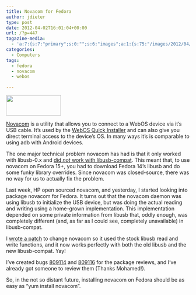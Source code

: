 ```yaml
---
title: Novacom for Fedora
author: jdieter
type: post
date: 2012-04-02T16:01:04+00:00
url: /?p=447
tagazine-media:
  - 'a:7:{s:7:"primary";s:0:"";s:6:"images";a:1:{s:75:"/images/2012/04/webos-logo-bluerq_0.png";a:6:{s:8:"file_url";s:75:"/images/2012/04/webos-logo-bluerq_0.png";s:5:"width";s:3:"550";s:6:"height";s:3:"209";s:4:"type";s:5:"image";s:4:"area";s:6:"114950";s:9:"file_path";s:0:"";}}s:6:"videos";a:0:{}s:11:"image_count";s:1:"1";s:6:"author";s:6:"664943";s:7:"blog_id";s:7:"9493963";s:9:"mod_stamp";s:19:"2012-04-02 16:01:04";}'
categories:
  - Computers
tags:
  - fedora
  - novacom
  - webos

---
```

[<img src="/images/2012/04/webos-logo-bluerq_0.png?w=150" alt="" title="Open WebOS" width="150" height="56" class="alignleft size-thumbnail wp-image-448" srcset="/images/2012/04/webos-logo-bluerq_0.png 550w, /images/2012/04/webos-logo-bluerq_0-300x114.png 300w" sizes="(max-width: 150px) 100vw, 150px" />][1]

[Novacom][2] is a utility that allows you to connect to a WebOS device via it&#8217;s USB cable. It&#8217;s used by the [WebOS Quick Installer][3] and can also give you direct terminal access to the device&#8217;s OS. In many ways it&#8217;s is comparable to using adb with Android devices.

The one major technical problem novacom has had is that it only worked with libusb-0.x and [did _not_ work with libusb-compat][4]. This meant that, to use novacom on Fedora 15+, you had to download Fedora 14&#8217;s libusb and do some funky library overrides. Since novacom was closed-source, there was no way for us to actually fix the problem.

Last week, HP open sourced novacom, and yesterday, I started looking into package novacom for Fedora. It turns out that the novacom daemon was using libusb to initialize the USB device, but was doing the actual reading and writing using a home-grown implementation. This implementation depended on some private information from libusb that, oddly enough, was completely different (and, as far as I could see, completely unavailable) in libusb-compat.

I [wrote a patch][5] to change novacom so it used the stock libusb read and write functions, and it now works perfectly with both the old libusb and the new libusb-compat. Yay!

I&#8217;ve created bugs [809114][6] and [809116][7] for the package reviews, and I&#8217;ve already got someone to review them (Thanks Mohamed!).

So, in the not so distant future, installing novacom on Fedora should be as easy as &#8220;yum install novacom&#8221;.

 [1]: /images/2012/04/webos-logo-bluerq_0.png
 [2]: https://github.com/openwebos/novacom
 [3]: http://forums.webosnation.com/canuck-coding/274461-webos-quick-install-v4-4-0-a.html
 [4]: http://www.webos-internals.org/wiki/MojoSDK_on_Fedora#Troubleshooting
 [5]: https://github.com/jdieter/novacomd/commit/c4586e80dc6f1a92513b466d8d43748ec733b7fd
 [6]: https://bugzilla.redhat.com/show_bug.cgi?id=809114
 [7]: https://bugzilla.redhat.com/show_bug.cgi?id=809116